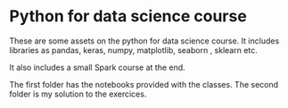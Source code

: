 # Python for data science course

These are some assets on the python for data science course. It includes libraries as pandas, keras, numpy, matplotlib, seaborn , sklearn etc.

It also includes a small Spark course at the end.

The first folder has the notebooks provided with the classes. The second folder is my solution to the exercices.

